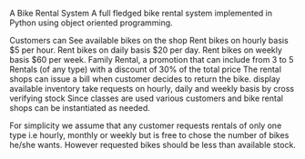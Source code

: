 A Bike Rental System
A full fledged bike rental system implemented in Python using object oriented programming.

Customers can
See available bikes on the shop
Rent bikes on hourly basis $5 per hour.
Rent bikes on daily basis $20 per day.
Rent bikes on weekly basis $60 per week.
Family Rental, a promotion that can include from 3 to 5 Rentals (of any type) with a discount of 30% of the total price
The rental shops can
issue a bill when customer decides to return the bike.
display available inventory
take requests on hourly, daily and weekly basis by cross verifying stock
Since classes are used various customers and bike rental shops can be instantiated as needed.

For simplicity we assume that any customer requests rentals of only one type i.e hourly, monthly or weekly but is free to chose the number of bikes he/she wants. However requested bikes should be less than available stock.
